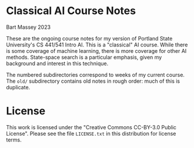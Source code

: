 # Classical AI Course Notes
Bart Massey 2023

These are the ongoing course notes for my version of
Portland State University's CS 441/541 Intro AI. This is a
"classical" AI course. While there is some coverage of
machine learning, there is more coverage for other AI
methods. State-space search is a particular emphasis, given
my background and interest in this technique.

The numbered subdirectories correspond to weeks of my
current course. The `old/` subdirectory contains old notes
in rough order: much of this is duplicate.

# License

This work is licensed under the "Creative Commons CC-BY-3.0 Public
License". Please see the file `LICENSE.txt` in this distribution for
license terms.
